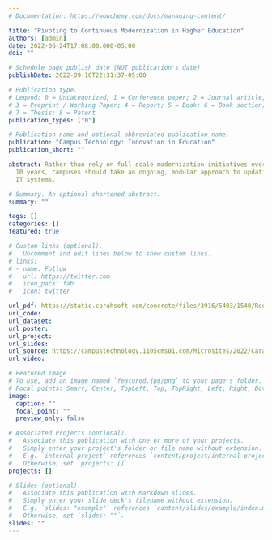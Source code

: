 ```yaml
---
# Documentation: https://wowchemy.com/docs/managing-content/

title: "Pivoting to Continuous Modernization in Higher Education"
authors: [admin]
date: 2022-06-24T17:08:00.000-05:00
doi: ""

# Schedule page publish date (NOT publication's date).
publishDate: 2022-09-16T22:31:37-05:00

# Publication type.
# Legend: 0 = Uncategorized; 1 = Conference paper; 2 = Journal article;
# 3 = Preprint / Working Paper; 4 = Report; 5 = Book; 6 = Book section;
# 7 = Thesis; 8 = Patent
publication_types: ["0"]

# Publication name and optional abbreviated publication name.
publication: "Campus Technology: Innovation in Education"
publication_short: ""

abstract: Rather than rely on full-scale modernization initiatives every five or
  10 years, campuses should take an ongoing, modular approach to updating their
  IT systems.

# Summary. An optional shortened abstract.
summary: ""

tags: []
categories: []
featured: true

# Custom links (optional).
#   Uncomment and edit lines below to show custom links.
# links:
# - name: Follow
#   url: https://twitter.com
#   icon_pack: fab
#   icon: twitter

url_pdf: https://static.carahsoft.com/concrete/files/3916/5403/1540/Red_Hat.pdf
url_code:
url_dataset:
url_poster:
url_project:
url_slides:
url_source: https://campustechnology.1105cms01.com/Microsites/2022/Carahsoft-May.aspx
url_video:

# Featured image
# To use, add an image named `featured.jpg/png` to your page's folder. 
# Focal points: Smart, Center, TopLeft, Top, TopRight, Left, Right, BottomLeft, Bottom, BottomRight.
image:
  caption: ""
  focal_point: ""
  preview_only: false

# Associated Projects (optional).
#   Associate this publication with one or more of your projects.
#   Simply enter your project's folder or file name without extension.
#   E.g. `internal-project` references `content/project/internal-project/index.md`.
#   Otherwise, set `projects: []`.
projects: []

# Slides (optional).
#   Associate this publication with Markdown slides.
#   Simply enter your slide deck's filename without extension.
#   E.g. `slides: "example"` references `content/slides/example/index.md`.
#   Otherwise, set `slides: ""`.
slides: ""
---
```

